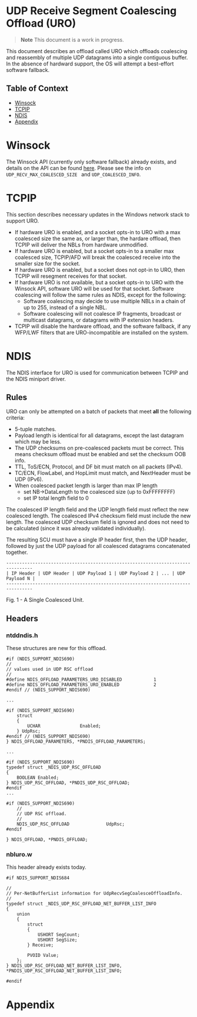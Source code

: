 # UDP Receive Segment Coalescing Offload (URO)

> **Note**
> This document is a work in progress.

This document describes an offload called URO which offloads coalescing and reassembly of multiple UDP datagrams into a single contiguous buffer.
In the absence of hardward support, the OS will attempt a best-effort software fallback.

## Table of Context

- [Winsock](#winsock)
- [TCPIP](#tcpip)
- [NDIS](#ndis)
- [Appendix](#appendix)

# Winsock

The Winsock API (currently only software fallback) already exists, and details on the API can be found [here](https://learn.microsoft.com/en-us/windows/win32/winsock/ipproto-udp-socket-options). Please see the info on `UDP_RECV_MAX_COALESCED_SIZE ` and `UDP_COALESCED_INFO`.

# TCPIP

This section describes necessary updates in the Windows network stack to support URO.

- If hardware URO is enabled, and a socket opts-in to URO with a max coalesced size the same as, or larger than, the hardare offload, then TCPIP will deliver the NBLs from hardware unmodified.
- If hardware URO is enabled, but a socket opts-in to a smaller max coalesced size, TCPIP/AFD will break the coalesced receive into the smaller size for the socket.
- If hardware URO is enabled, but a socket does not opt-in to URO, then TCPIP will resegment receives for that socket.
- If hardware URO is not available, but a socket opts-in to URO with the Winsock API, software URO will be used for that socket. Software coalescing will follow the same rules as NDIS, except for the following:
    - Software coalescing may decide to use multiple NBLs in a chain of up to 255, instead of a single NBL.
    - Software coalescing will not coalesce IP fragments, broadcast or multicast datagrams, or datagrams with IP extension headers.
- TCPIP will disable the hardware offload, and the software fallback, if any WFP/LWF filters that are URO-incompatible are installed on the system.

# NDIS

The NDIS interface for URO is used for communication between TCPIP and the NDIS miniport driver.

## Rules

URO can only be attempted on a batch of packets that meet **all** the following criteria:

- 5-tuple matches.
- Payload length is identical for all datagrams, except the last datagram which may be less.
- The UDP checksums on pre-coalesced packets must be correct. This means checksum offload must be enabled and set the checksum OOB info.
- TTL, ToS/ECN, Protocol, and DF bit must match on all packets (IPv4).
- TC/ECN, FlowLabel, and HopLimit must match, and NextHeader must be UDP (IPv6).
- When coalesced packet length is larger than max IP length
  - set NB->DataLength to the coalesced size (up to 0xFFFFFFFF)
  - set IP total length field to 0

The coalesced IP length field and the UDP length field must reflect the new coalesced length. The coalesced IPv4 checksum field must include the new length. The coalesced UDP checksum field is ignored and does not need to be calculated (since it was already validated individually).

The resulting SCU must have a single IP header first, then the UDP header, followed by just the UDP payload for all coalesced datagrams concatenated together. 
```
--------------------------------------------------------------------------------
| IP Header | UDP Header | UDP Payload 1 | UDP Payload 2 | ... | UDP Payload N |
--------------------------------------------------------------------------------
```
Fig. 1 - A Single Coalesced Unit.


## Headers

### ntddndis.h

These structures are new for this offload.
```
#if (NDIS_SUPPORT_NDIS690)
//
// values used in UDP RSC offload
//
#define NDIS_OFFLOAD_PARAMETERS_URO_DISABLED            1
#define NDIS_OFFLOAD_PARAMETERS_URO_ENABLED             2
#endif // (NDIS_SUPPORT_NDIS690)

...

#if (NDIS_SUPPORT_NDIS690)
    struct
    {
        UCHAR               Enabled;
    } UdpRsc;
#endif // (NDIS_SUPPORT_NDIS690)
} NDIS_OFFLOAD_PARAMETERS, *PNDIS_OFFLOAD_PARAMETERS;

...

#if (NDIS_SUPPORT_NDIS690)
typedef struct _NDIS_UDP_RSC_OFFLOAD
{
    BOOLEAN Enabled;
} NDIS_UDP_RSC_OFFLOAD, *PNDIS_UDP_RSC_OFFLOAD;
#endif
...

#if (NDIS_SUPPORT_NDIS690)
    //
    // UDP RSC offload.
    //
    NDIS_UDP_RSC_OFFLOAD              UdpRsc;
#endif

} NDIS_OFFLOAD, *PNDIS_OFFLOAD;
```

### nbluro.w

This header already exists today.
```
#if NDIS_SUPPORT_NDIS684

//
// Per-NetBufferList information for UdpRecvSegCoalesceOffloadInfo.
//
typedef struct _NDIS_UDP_RSC_OFFLOAD_NET_BUFFER_LIST_INFO
{
    union
    {
        struct
        {
            USHORT SegCount;
            USHORT SegSize;
        } Receive;

        PVOID Value;
    };
} NDIS_UDP_RSC_OFFLOAD_NET_BUFFER_LIST_INFO, *PNDIS_UDP_RSC_OFFLOAD_NET_BUFFER_LIST_INFO;

#endif
```

# Appendix
